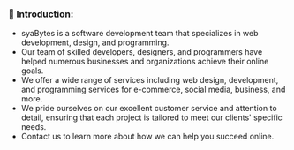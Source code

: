 
### 🚀 Introduction:

- syaBytes is a software development team that specializes in web development, design, and programming.
- Our team of skilled developers, designers, and programmers have helped numerous businesses and organizations achieve their online goals.
- We offer a wide range of services including web design, development, and programming services for e-commerce, social media, business, and more.
- We pride ourselves on our excellent customer service and attention to detail, ensuring that each project is tailored to meet our clients' specific needs.
- Contact us to learn more about how we can help you succeed online.
